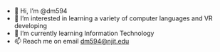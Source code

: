 - 👋 Hi, I’m @dm594
- 👀 I’m interested in learning a variety of computer languages and VR developing
- 🌱 I’m currently learning Information Technology
- 📫 Reach me on email dm594@njit.edu

<!---
dm594/dm594 is a ✨ special ✨ repository because its `README.md` (this file) appears on your GitHub profile.
You can click the Preview link to take a look at your changes.
--->
